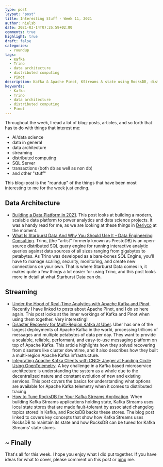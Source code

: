 ```yaml
---
type: post
layout: "post"
title: Interesting Stuff - Week 11, 2021
author: nielsb
date: 2021-03-14T07:26:59+02:00
comments: true
highlight: true
draft: false
categories:
  - roundup
tags:
  - Kafka
  - Trino
  - data architecture
  - distributed computing
  - Pinot
description: Kafka & Apache Pinot, KStreams & state using RocksDB, distributed tracing, and other interesting topics.
keywords:
  - Kafka
  - Trino
  - data architecture
  - distributed computing 
  - Pinot
---
```


Throughout the week, I read a lot of blog-posts, articles, and so forth that has to do with things that interest me:

* AI/data science
* data in general
* data architecture
* streaming
* distributed computing
* SQL Server
* transactions (both db as well as non db)
* and other "stuff"

This blog-post is the "roundup" of the things that have been most interesting to me for the week just ending.

<!--more-->

## Data Architecture

* [Building a Data Platform in 2021][1]. This post looks at building a modern, scalable data platform to power analytics and data science projects. It was a handy read for me, as we are looking at these things in [Derivco](/derivco) at the moment.
* [What Is Starburst Data And Why You Should Use It – Data Engineering Consulting][2]. Trino, (the "artist" formerly known as PrestoDB) is an open-source distributed SQL query engine for running interactive analytic queries against data sources of all sizes ranging from gigabytes to petabytes. As Trino was developed as a bare-bones SQL Engine, you'll have to manage scaling, security, monitoring, and create new connections on your own. That is where Starburst Data comes in, it makes quite a few things a lot easier for using Trino, and this post looks more in detail at what Starburst Data can do.

## Streaming

* [Under the Hood of Real-Time Analytics with Apache Kafka and Pinot][3]. Recently I have linked to posts about Apache Pinot, and I do so here again. This post looks at the inner workings of Kafka and Pinot when using them together. Very interesting!
* [Disaster Recovery for Multi-Region Kafka at Uber][4]. Uber has one of the largest deployments of Apache Kafka in the world, processing trillions of messages and multiple petabytes of data per day. They want to provide a scalable, reliable, performant, and easy-to-use messaging platform on top of Apache Kafka. This article highlights how they solved recovering from disasters like cluster downtime, and it also describes how they built a multi-region Apache Kafka infrastructure.
* [Integrating Apache Kafka Clients with CNCF Jaeger at Funding Circle Using OpenTelemetry][5]. A key challenge in a Kafka based microservice architecture is understanding the system as a whole due to the decentralized nature and constant evolution of new and existing services. This post covers the basics for understanding what options are available for Apache Kafka telemetry when it comes to distributed tracing. 
* [How to Tune RocksDB for Your Kafka Streams Application][6]. When building Kafka Streams applications holding state, Kafka Streams uses local state stores that are made fault-tolerant by associated changelog topics stored in Kafka, and RocksDB backs these stores. The blog post linked to covers key concepts that show how Kafka Streams uses RocksDB to maintain its state and how RocksDB can be tuned for Kafka Streams' state stores.

## ~ Finally

That's all for this week. I hope you enjoy what I did put together. If you have ideas for what to cover, please comment on this post or [ping][ma] me.

[ma]: mailto:niels.it.berglund@gmail.com
[mp]: https://blog.acolyer.org
[iq]: https://www.infoq.com/
[ew]: http://sqlonice.com/
[re]: http://blog.revolutionanalytics.com
[sqsk]: https://www.sqlskills.com
[mdaveyblog]: https://mdavey.wordpress.com/
[charlblog]: https://charlla.com/

[jovpop]: https://twitter.com/JovanPop_MSFT
[bobw]: https://twitter.com/bobwardms
[revod]: https://twitter.com/revodavid
[lonny]: https://twitter.com/sqL_handLe
[ewtw]: https://twitter.com/sqlOnIce
[buckw]: https://twitter.com/BuckWoodyMSFT
[mattw]: https://twitter.com/matthewwarren
[murba]: https://twitter.com/muratdemirbas
[daveda]: https://twitter.com/davidthecoder
[adcol]: https://twitter.com/adriancolyer
[jesrod]: https://twitter.com/jrdothoughts
[tomaz]: https://twitter.com/tomaz_tsql
[dataart]: https://twitter.com/dataartisans
[luis]: https://twitter.com/luis_de_sousa
[benstop]: https://twitter.com/benstopford
[conflu]: https://twitter.com/confluentinc
[tylert]: https://twitter.com/tyler_treat
[andrewng]: https://twitter.com/AndrewYNg
[lawr]: https://twitter.com/bytezn
[jue]: https://twitter.com/b0rk
[yan]: https://twitter.com/theburningmonk
[danny]: https://twitter.com/g9yuayon
[rmoff]: https://twitter.com/rmoff
[ryansw]: https://twitter.com/ryanswanstrom
[pabloc]: https://twitter.com/pabloc_ds
[mklep]: https://twitter.com/martinkl
[mdavey]: https://twitter.com/matt_davey
[jboner]: https://twitter.com/jboner
[joeduff]: https://twitter.com/funcOfJoe
[charl]: https://twitter.com/charllamprecht
[dbricks]: https://twitter.com/databricks
[adsit]: https://twitter.com/SitnikAdam
[vicky]: https://twitter.com/vickyharp
[dscentral]: https://twitter.com/DataScienceCtrl
[natemc]: https://twitter.com/natemcmaster
[ads]: https://twitter.com/azuredatastudio
[travw]: https://twitter.com/radtravis
[emilk]: https://twitter.com/IsTheArchitect
[netflx]: https://netflixtechblog.com/

[1]: https://towardsdatascience.com/building-a-data-platform-in-2021-b759f6470426
[2]: https://www.theseattledataguy.com/what-is-starburst-data-and-why-you-should-use-it-data-engineering-consulting/
[3]: https://www.confluent.io/blog/real-time-analytics-with-kafka-and-pinot/
[4]: https://eng.uber.com/kafka/
[5]: https://www.confluent.io/blog/integrate-kafka-and-jaeger-for-distributed-tracing-and-monitoring/
[6]: https://www.confluent.io/blog/how-to-tune-rocksdb-kafka-streams-state-stores-performance/